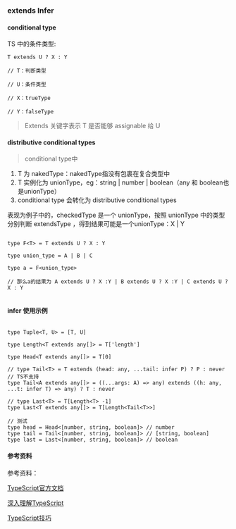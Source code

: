 ### extends Infer

#### conditional type
TS 中的条件类型:

```
T extends U ? X : Y

// T：判断类型

// U：条件类型

// X：trueType

// Y：falseType

```

>Extends 关键字表示 T 是否能够 assignable 给 U



#### distributive conditional types

> conditional type中
1. T 为 nakedType：nakedType指没有包裹在复合类型中
2. T 实例化为 unionType，eg：string | number | boolean（any 和 boolean也是unionType）
3. conditional type 会转化为 distributive conditional types

表现为例子中的，checkedType 是一个 unionType，按照 unionType 中的类型分别判断 extendsType ，得到结果可能是一个unionType：X | Y
```

type F<T> = T extends U ? X : Y

type union_type = A | B | C

type a = F<union_type>

// 那么a的结果为 A extends U ? X :Y | B extends U ? X :Y | C extends U ? X : Y


```


#### infer 使用示例
```

type Tuple<T, U> = [T, U]

type Length<T extends any[]> = T['length']

type Head<T extends any[]> = T[0]

// type Tail<T> = T extends (head: any, ...tail: infer P) ? P : never // TS不支持
type Tail<A extends any[]> = ((...args: A) => any) extends ((h: any, ...t: infer T) => any) ? T : never

// type Last<T> = T[Length<T> -1]
type Last<T extends any[]> = T[Length<Tail<T>>]

// 测试
type head = Head<[number, string, boolean]> // number
type tail = Tail<[number, string, boolean]> // [string, boolean]
type last = Last<[number, string, boolean]> // boolean
```

#### 参考资料
参考资料：

[TypeScript官方文档](https://www.tslang.cn/docs/handbook/basic-types.html)

[深入理解TypeScript](https://jkchao.github.io/typescript-book-chinese/)

[TypeScript技巧](https://zhuanlan.zhihu.com/c_206498766)
